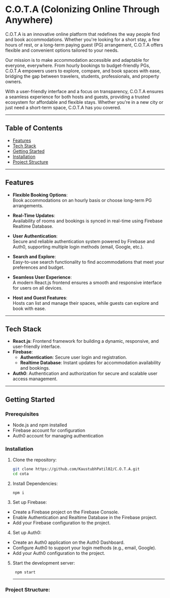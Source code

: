 # C.O.T.A (Colonizing Online Through Anywhere)

C.O.T.A is an innovative online platform that redefines the way people find and book accommodations. Whether you're looking for a short stay, a few hours of rest, or a long-term paying guest (PG) arrangement, C.O.T.A offers flexible and convenient options tailored to your needs.

Our mission is to make accommodation accessible and adaptable for everyone, everywhere. From hourly bookings to budget-friendly PGs, C.O.T.A empowers users to explore, compare, and book spaces with ease, bridging the gap between travelers, students, professionals, and property owners.

With a user-friendly interface and a focus on transparency, C.O.T.A ensures a seamless experience for both hosts and guests, providing a trusted ecosystem for affordable and flexible stays. Whether you're in a new city or just need a short-term space, C.O.T.A has you covered.

---

## Table of Contents
- [Features](#features)  
- [Tech Stack](#tech-stack)
- [Getting Started](#getting-started)
- [Installation ](#installation)
- [Project Structure](project-structure)
---

## Features
- **Flexible Booking Options**:  
  Book accommodations on an hourly basis or choose long-term PG arrangements.  

- **Real-Time Updates**:  
  Availability of rooms and bookings is synced in real-time using Firebase Realtime Database.  

- **User Authentication**:  
  Secure and reliable authentication system powered by Firebase and Auth0, supporting multiple login methods (email, Google, etc.).  

- **Search and Explore**:  
  Easy-to-use search functionality to find accommodations that meet your preferences and budget.  

- **Seamless User Experience**:  
  A modern React.js frontend ensures a smooth and responsive interface for users on all devices.  

- **Host and Guest Features**:  
  Hosts can list and manage their spaces, while guests can explore and book with ease.  

---

## Tech Stack
- **React.js**: Frontend framework for building a dynamic, responsive, and user-friendly interface.  
- **Firebase**:  
  - **Authentication**: Secure user login and registration.  
  - **Realtime Database**: Instant updates for accommodation availability and bookings.  
- **Auth0**: Authentication and authorization for secure and scalable user access management.  

---

## Getting Started

### Prerequisites
- Node.js and npm installed
- Firebase account for configuration
- Auth0 account for managing authentication  

### Installation
1. Clone the repository:  
   ```bash
   git clone https://github.com/KaustubhPatil02/C.O.T.A.git
   cd cota
   ```
   
2. Install Dependencies:
   ```
   npm i
   ```

3. Set up Firebase:

  - Create a Firebase project on the Firebase Console.
  - Enable Authentication and Realtime Database in the Firebase project.
  - Add your Firebase configuration to the project.

4. Set up Auth0:

  - Create an Auth0 application on the Auth0 Dashboard.
  - Configure Auth0 to support your login methods (e.g., email, Google).
  - Add your Auth0 configuration to the project.

5. Start the development server:
   ```
    npm start
   ```
   ---
### Project Structure:

